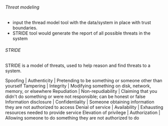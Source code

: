 ###### Threat modeling

- input the thread model tool with the data/system in place with trust boundaries.
- STRIDE tool would generate the report of all possible threats in the system


###### STRIDE
STRIDE is a model of threats, used to help reason and find threats to a system.

Spoofing |  Authenticity | Pretending to be something or someone other than yourself
Tampering | Integrity | Modifying something on disk, network, memory, or elsewhere
Repudiation | Non-repudiability | Claiming that you didn't do something or were not responsible; can be honest or false
Information disclosure | Confidentiality | Someone obtaining information they are not authorized to access
Denial of service | Availability | Exhausting resources needed to provide service
Elevation of privilege | Authorization | Allowing someone to do something they are not authorized to do